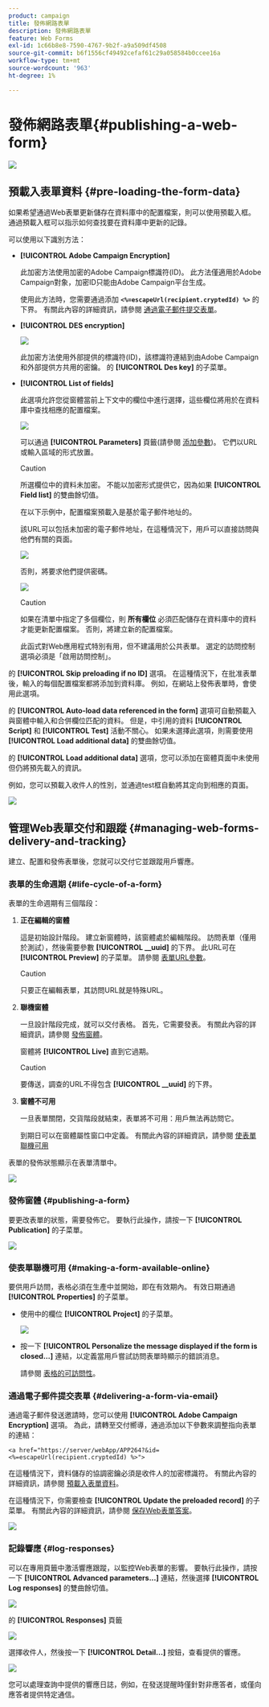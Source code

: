 ```yaml
---
product: campaign
title: 發佈網路表單
description: 發佈網路表單
feature: Web Forms
exl-id: 1c66b8e8-7590-4767-9b2f-a9a509df4508
source-git-commit: b6f1556cf49492cefaf61c29a058584b0ccee16a
workflow-type: tm+mt
source-wordcount: '963'
ht-degree: 1%

---
```


# 發佈網路表單{#publishing-a-web-form}

![](../../assets/common.svg)

## 預載入表單資料 {#pre-loading-the-form-data}

如果希望通過Web表單更新儲存在資料庫中的配置檔案，則可以使用預載入框。 通過預載入框可以指示如何查找要在資料庫中更新的記錄。

可以使用以下識別方法：

* **[!UICONTROL Adobe Campaign Encryption]**

   此加密方法使用加密的Adobe Campaign標識符(ID)。 此方法僅適用於Adobe Campaign對象，加密ID只能由Adobe Campaign平台生成。

   使用此方法時，您需要通過添加 **`<%=escapeUrl(recipient.cryptedId) %>`** 的下界。 有關此內容的詳細資訊，請參閱 [通過電子郵件提交表單](#delivering-a-form-via-email)。

* **[!UICONTROL DES encryption]**

   ![](assets/s_ncs_admin_survey_preload_methods_001.png)

   此加密方法使用外部提供的標識符(ID)，該標識符連結到由Adobe Campaign和外部提供方共用的密鑰。 的 **[!UICONTROL Des key]** 的子菜單。

* **[!UICONTROL List of fields]**

   此選項允許您從窗體當前上下文中的欄位中進行選擇，這些欄位將用於在資料庫中查找相應的配置檔案。

   ![](assets/s_ncs_admin_survey_preload_methods_002.png)

   可以通過 **[!UICONTROL Parameters]** 頁籤(請參閱 [添加參數](defining-web-forms-properties.md#adding-parameters))。 它們以URL或輸入區域的形式放置。

   >[!CAUTION]
   >
   >所選欄位中的資料未加密。 不能以加密形式提供它，因為如果 **[!UICONTROL Field list]** 的雙曲餘切值。

   在以下示例中，配置檔案預載入是基於電子郵件地址的。

   該URL可以包括未加密的電子郵件地址，在這種情況下，用戶可以直接訪問與他們有關的頁面。

   ![](assets/s_ncs_admin_survey_preload_methods_003.png)

   否則，將要求他們提供密碼。

   ![](assets/s_ncs_admin_survey_preload_methods_004.png)

   >[!CAUTION]
   >
   >如果在清單中指定了多個欄位，則 **所有欄位** 必須匹配儲存在資料庫中的資料才能更新配置檔案。 否則，將建立新的配置檔案。
   > 
   >此函式對Web應用程式特別有用，但不建議用於公共表單。 選定的訪問控制選項必須是「啟用訪問控制」。

的 **[!UICONTROL Skip preloading if no ID]** 選項。 在這種情況下，在批准表單後，輸入的每個配置檔案都將添加到資料庫。 例如，在網站上發佈表單時，會使用此選項。

的 **[!UICONTROL Auto-load data referenced in the form]** 選項可自動預載入與窗體中輸入和合併欄位匹配的資料。 但是，中引用的資料 **[!UICONTROL Script]** 和 **[!UICONTROL Test]** 活動不關心。 如果未選擇此選項，則需要使用 **[!UICONTROL Load additional data]** 的雙曲餘切值。

的 **[!UICONTROL Load additional data]** 選項，您可以添加在窗體頁面中未使用但仍將預先載入的資訊。

例如，您可以預載入收件人的性別，並通過test框自動將其定向到相應的頁面。

![](assets/s_ncs_admin_survey_preload_ex.png)

## 管理Web表單交付和跟蹤 {#managing-web-forms-delivery-and-tracking}

建立、配置和發佈表單後，您就可以交付它並跟蹤用戶響應。

### 表單的生命週期 {#life-cycle-of-a-form}

表單的生命週期有三個階段：

1. **正在編輯的窗體**

   這是初始設計階段。 建立新窗體時，該窗體處於編輯階段。 訪問表單（僅用於測試），然後需要參數 **[!UICONTROL __uuid]** 的下界。 此URL可在 **[!UICONTROL Preview]** 的子菜單。 請參閱 [表單URL參數](defining-web-forms-properties.md#form-url-parameters)。

   >[!CAUTION]
   >
   >只要正在編輯表單，其訪問URL就是特殊URL。

1. **聯機窗體**

   一旦設計階段完成，就可以交付表格。 首先，它需要發表。 有關此內容的詳細資訊，請參閱 [發佈窗體](#publishing-a-form)。

   窗體將 **[!UICONTROL Live]** 直到它過期。

   >[!CAUTION]
   >
   >要傳送，調查的URL不得包含 **[!UICONTROL __uuid]** 的下界。

1. **窗體不可用**

   一旦表單關閉，交貨階段就結束，表單將不可用：用戶無法再訪問它。

   到期日可以在窗體屬性窗口中定義。 有關此內容的詳細資訊，請參閱 [使表單聯機可用](#making-a-form-available-online)

表單的發佈狀態顯示在表單清單中。

![](assets/s_ncs_admin_survey_status.png)

### 發佈窗體 {#publishing-a-form}

要更改表單的狀態，需要發佈它。 要執行此操作，請按一下 **[!UICONTROL Publication]** 的子菜單。

![](assets/webapp_publish_webform.png)

### 使表單聯機可用 {#making-a-form-available-online}

要供用戶訪問，表格必須在生產中並開始，即在有效期內。 有效日期通過 **[!UICONTROL Properties]** 的子菜單。

* 使用中的欄位 **[!UICONTROL Project]** 的子菜單。

   ![](assets/webapp_availability_date.png)

* 按一下 **[!UICONTROL Personalize the message displayed if the form is closed...]** 連結，以定義當用戶嘗試訪問表單時顯示的錯誤消息。

   請參閱 [表格的可訪問性](defining-web-forms-properties.md#accessibility-of-the-form)。

### 通過電子郵件提交表單 {#delivering-a-form-via-email}

通過電子郵件發送邀請時，您可以使用 **[!UICONTROL Adobe Campaign Encryption]** 選項。 為此，請轉至交付嚮導，通過添加以下參數來調整指向表單的連結：

```
<a href="https://server/webApp/APP264?&id=<%=escapeUrl(recipient.cryptedId) %>">
```

在這種情況下，資料儲存的協調密鑰必須是收件人的加密標識符。 有關此內容的詳細資訊，請參閱 [預載入表單資料](#pre-loading-the-form-data)。

在這種情況下，你需要檢查 **[!UICONTROL Update the preloaded record]** 的子菜單。 有關此內容的詳細資訊，請參閱 [保存Web表單答案](web-forms-answers.md#saving-web-forms-answers)。

![](assets/s_ncs_admin_survey_save_box_option.png)

### 記錄響應 {#log-responses}

可以在專用頁籤中激活響應跟蹤，以監控Web表單的影響。 要執行此操作，請按一下 **[!UICONTROL Advanced parameters...]** 連結，然後選擇 **[!UICONTROL Log responses]** 的雙曲餘切值。

![](assets/s_ncs_admin_survey_trace.png)

的 **[!UICONTROL Responses]** 頁籤

![](assets/s_ncs_admin_survey_trace_tab.png)

選擇收件人，然後按一下 **[!UICONTROL Detail...]** 按鈕，查看提供的響應。

![](assets/s_ncs_admin_survey_trace_edit.png)

您可以處理查詢中提供的響應日誌，例如，在發送提醒時僅針對非應答者，或僅向應答者提供特定通信。

